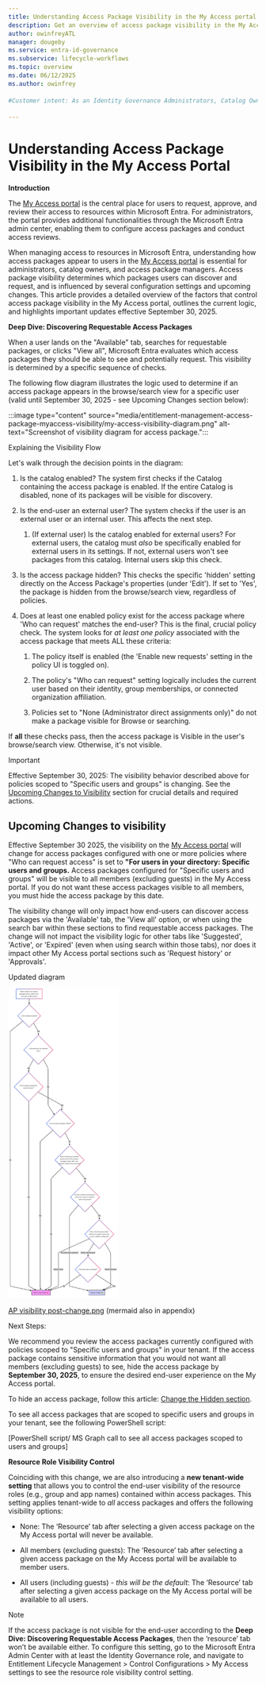 ```yaml
---
title: Understanding Access Package Visibility in the My Access portal
description: Get an overview of access package visibility in the My Access portal.
author: owinfreyATL
manager: dougeby
ms.service: entra-id-governance
ms.subservice: lifecycle-workflows
ms.topic: overview
ms.date: 06/12/2025
ms.author: owinfrey

#Customer intent: As an Identity Governance Administrators, Catalog Owners, or Access Package Manager, I want detailed information about which access packages are visible to users when discovering packages in the My Access portal.

---
```



# Understanding Access Package Visibility in the My Access Portal

**Introduction**


The [My Access portal](https://myaccess.microsoft.com) is the central place for users to request, approve, and review their access to resources within Microsoft Entra. For administrators, the portal provides additional functionalities through the Microsoft Entra admin center, enabling them to configure access packages and conduct access reviews.

When managing access to resources in Microsoft Entra, understanding how access packages appear to users in the [My Access portal](https://myaccess.microsoft.com) is essential for administrators, catalog owners, and access package managers. Access package visibility determines which packages users can discover and request, and is influenced by several configuration settings and upcoming changes. This article provides a detailed overview of the factors that control access package visibility in the My Access portal, outlines the current logic, and highlights important updates effective September 30, 2025. 

**Deep Dive: Discovering Requestable Access Packages**

When a user lands on the "Available" tab, searches for requestable packages, or clicks "View all", Microsoft Entra evaluates which access packages they should be able to see and potentially request. This visibility is determined by a specific sequence of checks.

The following flow diagram illustrates the logic used to determine if an access package appears in the browse/search view for a specific user (valid until September 30, 2025 - see Upcoming Changes section below):

:::image type="content" source="media/entitlement-management-access-package-myaccess-visibility/my-access-visibility-diagram.png" alt-text="Screenshot of visibility diagram for access package.":::

Explaining the Visibility Flow

Let's walk through the decision points in the diagram:

1.  Is the catalog enabled? The system first checks if the Catalog containing the access package is enabled. If the entire Catalog is disabled, none of its packages will be visible for discovery.

1.  Is the end-user an external user? The system checks if the user is an external user or an internal user. This affects the next step.

    1.  (If external user) Is the catalog enabled for external users? For external users, the catalog must *also* be specifically enabled for external users in its settings. If not, external users won't see packages from this catalog. Internal users skip this check.

1.  Is the access package hidden? This checks the specific 'hidden' setting directly on the Access Package's properties (under 'Edit'). If set to 'Yes', the package is hidden from the browse/search view, regardless of policies.

1.  Does at least one enabled policy exist for the access package where 'Who can request' matches the end-user? This is the final, crucial policy check. The system looks for *at least one policy* associated with the access package that meets ALL these criteria:
    1.  The policy itself is enabled (the 'Enable new requests' setting in the policy UI is toggled on).

    1.  The policy's "Who can request" setting logically includes the current user based on their identity, group memberships, or
        connected organization affiliation.

    1.  Policies set to "None (Administrator direct assignments only)" do not make a package visible for Browse or searching.

If **all** these checks pass, then the access package is Visible in the user's browse/search view. Otherwise, it's not visible.


> [!IMPORTANT]
> Effective September 30, 2025: The visibility behavior described above for policies scoped to "Specific users and groups" is
> changing. See the [Upcoming Changes to Visibility](entitlement-management-access-package-myaccess-visibility.md) section for crucial details and required actions.

## Upcoming Changes to visibility

Effective September 30 2025, the visibility on the [My Access portal](myaccess.microsoft.com) will change for access packages configured with one or more policies where "Who can request access" is set to **"For users in your directory: Specific users and groups.** Access packages configured for "Specific users and groups" will be visible to all members (excluding guests) in the My Access portal. If you do not want these access packages visible to all members, you must hide the access package by this date.

The visibility change will only impact how end-users can discover access packages via the 'Available' tab, the 'View all' option, or when using the search bar within these sections to find requestable access packages. The change will not impact the visibility logic for other tabs like 'Suggested', 'Active', or 'Expired' (even when using search within those tabs), nor does it impact other My Access portal sections such as 'Request history' or 'Approvals'.

Updated diagram

<img src="media/entitlement-management-access-package-myaccess-visibility/image2.png" style="width:2.3125in;height:6.5in"
alt="A diagram of a diagram AI-generated content may be incorrect." />

[AP visibility
post-change.png](https://microsoft-my.sharepoint-df.com/:i:/p/alfilipi/EVxarE4n0CtOg7MI8a7MkagBRiT6AKKBCkwCYTIePU1sKQ?e=K43gxu)
(mermaid also in appendix)

Next Steps:

We recommend you review the access packages currently configured with policies scoped to "Specific users and groups" in your tenant. If the access package contains sensitive information that you would not want all members (excluding guests) to see, hide the access package by **September 30, 2025**, to ensure the desired end-user experience on the My Access portal.

To hide an access package, follow this article: [Change the Hidden section](entitlement-management-access-package-edit.md#change-the-hidden-setting).

To see all access packages that are scoped to specific users and groups in your tenant, see the following PowerShell script:

<span class="mark">\[PowerShell script/ MS Graph call to see all access
packages scoped to users and groups\]</span>

**Resource Role Visibility Control**

Coinciding with this change, we are also introducing a **new tenant-wide setting** that allows you to control the end-user visibility of the resource roles (e.g., group and app names) contained within access packages. This setting applies tenant-wide to *all* access packages and offers the following visibility options:

- None: The ‘Resource’ tab after selecting a given access package on the My Access portal will never be available.

- All members (excluding guests): The ‘Resource’ tab after selecting a given access package on the My Access portal will be available to member users.

- All users (including guests) - *this will be the default*: The ‘Resource’ tab after selecting a given access package on the My Access portal will be available to all users.


> [!NOTE]
> If the access package is not visible for the end-user according to the **Deep Dive: Discovering Requestable Access Packages**, then the ‘resource’ tab won’t be available either. To configure this setting, go to the Microsoft Entra Admin Center with at least the Identity Governance role, and navigate to Entitlement Lifecycle Management > Control Configurations > My Access settings to see the resource role visibility control setting.
